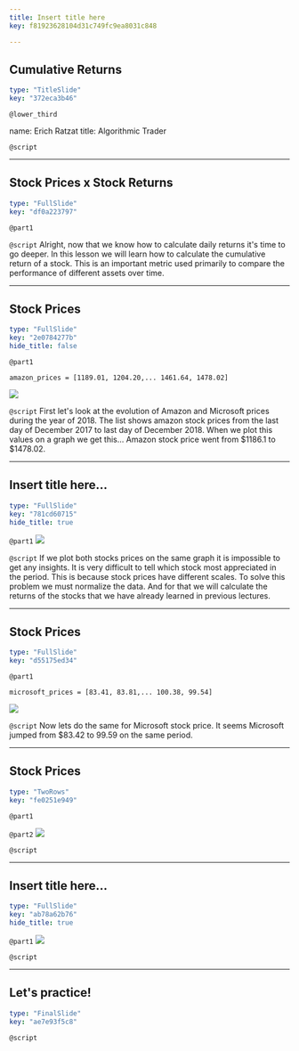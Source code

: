 ```yaml
---
title: Insert title here
key: f81923628104d31c749fc9ea8031c848

---
```

## Cumulative Returns

```yaml
type: "TitleSlide"
key: "372eca3b46"
```

`@lower_third`

name: Erich Ratzat
title: Algorithmic Trader


`@script`



---
## Stock Prices x Stock Returns

```yaml
type: "FullSlide"
key: "df0a223797"
```

`@part1`



`@script`
Alright, now that we know how to calculate daily returns it's time to go deeper.
In this lesson we will learn how to calculate the cumulative return of a stock. This is an important metric used primarily to compare the performance of different assets over time.


---
## Stock Prices

```yaml
type: "FullSlide"
key: "2e0784277b"
hide_title: false
```

`@part1`
```
amazon_prices = [1189.01, 1204.20,... 1461.64, 1478.02]

```


![](https://assets.datacamp.com/production/repositories/5053/datasets/afad90883bfeca62f4e0272e412ce8454593124e/amzn_price.png)


`@script`
First let's look at the evolution of Amazon and Microsoft prices during the year of 2018.
The list shows amazon stock prices from the last day of December 2017 to last day of December 2018.
When we plot this values on a graph we get this…
Amazon stock price went from $1186.1 to $1478.02.


---
## Insert title here...

```yaml
type: "FullSlide"
key: "781cd60715"
hide_title: true
```

`@part1`
![](https://assets.datacamp.com/production/repositories/5053/datasets/a726e98a8c54b93ee51aef77e114ce5d43fcffa2/stock_price_comparison.png)


`@script`
If we plot both stocks prices on the same graph it is impossible to get any insights. It is very difficult to tell which stock most appreciated in the period. This is because stock prices have different scales.
To solve this problem we must normalize the data. And for that we will calculate the returns of the stocks that we have already learned in previous lectures.


---
## Stock Prices

```yaml
type: "FullSlide"
key: "d55175ed34"
```

`@part1`
```
microsoft_prices = [83.41, 83.81,... 100.38, 99.54]

```
![](https://assets.datacamp.com/production/repositories/5053/datasets/fc9675a8a19455c01f05fcfa0e821c4a2a730915/msft_price.png)


`@script`
Now lets do the same for Microsoft stock price.
It seems Microsoft jumped from $83.42 to 99.59 on the same period.


---
## Stock Prices

```yaml
type: "TwoRows"
key: "fe0251e949"
```

`@part1`



`@part2`
![](https://assets.datacamp.com/production/repositories/5053/datasets/afad90883bfeca62f4e0272e412ce8454593124e/amzn_price.png)


`@script`



---
## Insert title here...

```yaml
type: "FullSlide"
key: "ab78a62b76"
hide_title: true
```

`@part1`
![](https://assets.datacamp.com/production/repositories/5053/datasets/fc9675a8a19455c01f05fcfa0e821c4a2a730915/msft_price.png)


`@script`



---
## Let's practice!

```yaml
type: "FinalSlide"
key: "ae7e93f5c8"
```

`@script`



